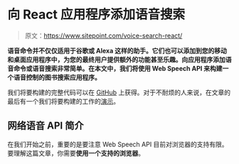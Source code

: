 # 向 React 应用程序添加语音搜索

> 原文：<https://www.sitepoint.com/voice-search-react/>

**语音命令并不仅仅适用于谷歌或 Alexa 这样的助手。它们也可以添加到您的移动和桌面应用程序中，为您的最终用户提供额外的功能甚至乐趣。向应用程序添加语音命令或语音搜索非常简单。在本文中，我们将使用 Web Speech API 来构建一个语音控制的图书搜索应用程序。**

我们将要构建的完整代码可以在 [GitHub](https://github.com/sitepoint-editors/book-voice-search) 上获得。对于不耐烦的人来说，在文章的最后有一个我们将要构建的工作的[演示](#demo)。

## 网络语音 API 简介

在我们开始之前，重要的是要注意 Web Speech API 目前对浏览器的支持有限。要理解这篇文章，你需要**使用一个支持的浏览器**。